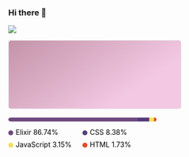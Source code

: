### Hi there 👋

<!--
**fr4nz909/fr4nz909** is a ✨ _special_ ✨ repository because its `README.md` (this file) appears on your GitHub profile.

Here are some ideas to get you started:

- 🔭 I’m currently working on ...
- 🌱 I’m currently learning ...
- 👯 I’m looking to collaborate on ...
- 🤔 I’m looking for help with ...
- 💬 Ask me about ...
- 📫 How to reach me: ...
- 😄 Pronouns: ...
- ⚡ Fun fact: ...
-->


![](https://komarev.com/ghpvc/?username=fr4nz909)
<br>

<svg width="350" height="140" viewBox="0 0 350 140" fill="none" xmlns="http://www.w3.org/2000/svg">
          
<defs>
  <linearGradient id="gradient" gradientTransform="rotate(30)">
    <stop offset="0%" stop-color="#C393A8"/>,<stop offset="100%" stop-color="#F3C8E3"/>
  </linearGradient>
</defs>
        

<rect data-testid="card-bg" x="0.5" y="0.5" rx="4.5" height="99%" stroke="#E4E2E2" width="349" fill="url(#gradient)" stroke-opacity="1"/>

        
<g data-testid="card-title" transform="translate(25, 35)">
<g transform="translate(0, 0)">
<text x="0" y="0" class="header" data-testid="header">Most Used Languages</text>
<br>
</g>
<br>
</g>


<g data-testid="main-card-body" transform="translate(0, 55)">

<svg data-testid="lang-items" x="25">

<mask id="rect-mask">
<rect x="0" y="0" width="300" height="8" fill="white" rx="5"/>
</mask>

<rect mask="url(#rect-mask)" data-testid="lang-progress" x="0" y="0" width="260.22" height="8" fill="#6e4a7e"/>

<rect mask="url(#rect-mask)" data-testid="lang-progress" x="260.22" y="0" width="25.14" height="8" fill="#563d7c"/>

<rect mask="url(#rect-mask)" data-testid="lang-progress" x="285.36" y="0" width="19.46" height="8" fill="#f1e05a"/>

<rect mask="url(#rect-mask)" data-testid="lang-progress" x="294.82" y="0" width="15.18" height="8" fill="#e34c26"/>


<g transform="translate(0, 25)">
<circle cx="5" cy="6" r="5" fill="#6e4a7e"/>
<text data-testid="lang-name" x="15" y="10" class="lang-name">
Elixir 86.74%
</text>
</g>

<g transform="translate(150, 25)">
<circle cx="5" cy="6" r="5" fill="#563d7c"/>
<text data-testid="lang-name" x="15" y="10" class="lang-name">
CSS 8.38%
</text>
</g>

<g transform="translate(0, 50)">
<circle cx="5" cy="6" r="5" fill="#f1e05a"/>
<text data-testid="lang-name" x="15" y="10" class="lang-name">
JavaScript 3.15%
</text>
</g>

<g transform="translate(150, 50)">
<circle cx="5" cy="6" r="5" fill="#e34c26"/>
<text data-testid="lang-name" x="15" y="10" class="lang-name">
HTML 1.73%
</text>
</g>


</svg>

</g>
</svg>
